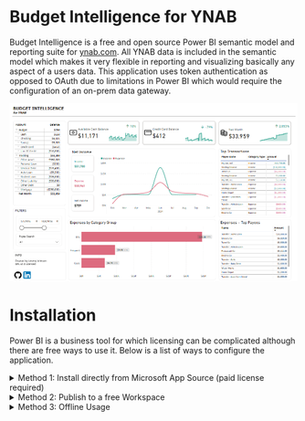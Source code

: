 # Budget Intelligence for YNAB
Budget Intelligence is a free and open source Power BI semantic model and reporting suite for [ynab.com](https://ynab.com). All YNAB data is included in the semantic model which makes it very flexible in reporting and visualizing basically any aspect of a users data.
This application uses token authentication as opposed to OAuth due to limitations in Power BI which would require the configuration of an on-prem data gateway.

<img src="https://github.com/jeremypj/budget-intelligence-ynab/blob/main/Icons/Main%20Screenshot.png" width="800"/>

# Installation
Power BI is a business tool for which licensing can be complicated although there are free ways to use it. Below is a list of ways to configure the application.

<details>
  <summary>Method 1: Install directly from Microsoft App Source (paid license required)</summary>

  **Requirements**
  - A Microsoft Power BI Pro license
  - Adequate privileges to install template apps from Microsoft App Source

  **Steps**
  1. Install from Microsoft App Source at this [link](https://appsource.microsoft.com/en-us/product/power-bi/jeremyjohnson1698690911419.budget-intelligence-ynab?tab=Overview). 
  2. When the report appears with sample data, click `Connect your data`.
  3. Navigate in your web browser to the [YNAB developer settings](https://app.ynab.com/settings/developer). Click the `New Token` button. Enter your password to create a new token. Copy this as you will not be able to see it again.
  4. Go to your budget in YNAB. You'll notice that the URL looks something like this `https://app.ynab.com/da15eb06-0062-d9ef-0744-cc28bc982871/budget/202502`. Copy out the middle part after `ynab.com/` but before `/budget`. In this example, it would be `da15eb06-0062-d9ef-0744-cc28bc982871`.
  5. Go back to the Power BI configuration screen and enter the token from step 3 and the Budget Id from step 4. Click Next.

  <img src="https://github.com/jeremypj/budget-intelligence-ynab/blob/main/Icons/Setup%202.png" width="500"/>

  6. On the next screen, click "Sign in and connect."
</details>

<details>
  <summary>Method 2: Publish to a free Workspace</summary>

  **Requirements**
  - A Windows PC (for initial setup)
  - A Microsoft account and access to a tenant (this can be done for free, but a credit card may be required to sign up)

  **Steps**
  1. If you do not have a Microsoft business account, create one following [this guide](https://accessanalytic.com.au/blog/how-to-get-your-free-power-bi-account/) from Wyn Hopkins.
  2. Install Power BI Desktop on a Windows PC or Mac with Parallels ([Download Link](https://www.microsoft.com/en-us/download/details.aspx?id=58494)).
  3. Download this git repository as a zip file. Unzip the archive to your desktop and open the .PBIP file using Power BI Desktop.
  4. Edit the parameters and enter your YNAB API Token and Budget IDs (see installation method 1 for instructions on how to find these).

  <img src="https://github.com/jeremypj/budget-intelligence-ynab/blob/main/Icons/Setup%203.png" width="500"/>
  <img src="https://github.com/jeremypj/budget-intelligence-ynab/blob/main/Icons/Setup%204.png" width="500"/>

  5. Refresh the model. Select anonymous access if an access popup appears.
  6. Publish the report to the Power BI service using your Microsoft business account created in Step 1. Publish to `My Workspace`.
</details>

<details>
  <summary>Method 3: Offline Usage</summary>

  **Requirements**
  - A Windows PC

  **Steps**
  1. Install Power BI Desktop on a Windows PC or Mac with Parallels ([Download Link](https://www.microsoft.com/en-us/download/details.aspx?id=58494)).
  2. Download this git repository as a zip file. Unzip the archive to your desktop and open the .PBIP file using Power BI Desktop.
  3. Edit the parameters and enter your YNAB API Token and Budget IDs (see installation method 1 for instructions on how to find these).

  <img src="https://github.com/jeremypj/budget-intelligence-ynab/blob/main/Icons/Setup%203.png" width="500"/>
  <img src="https://github.com/jeremypj/budget-intelligence-ynab/blob/main/Icons/Setup%204.png" width="500"/>

  4. Refresh the model. Select anonymous access if an access popup appears.
  5. If you use this method you will be able to use the reports and files offline on your desktop. You will not receive updates and you will not be able to view the reports online or through the mobile app; however, no Microsoft account is required.
</details>
